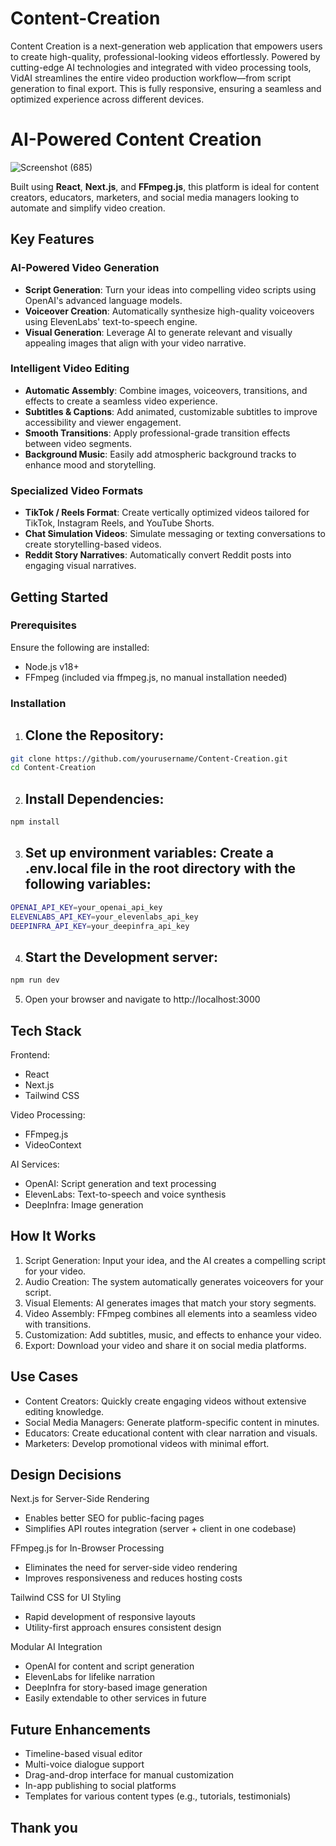 # Content-Creation

Content Creation is a next-generation web application that empowers users to create high-quality, professional-looking videos effortlessly. Powered by cutting-edge AI technologies and integrated with video processing tools, VidAI streamlines the entire video production workflow—from script generation to final export. This is fully responsive, ensuring a seamless and optimized experience across different devices.

# AI-Powered Content Creation

![Screenshot (685)](https://github.com/user-attachments/assets/c03df461-c2d9-491c-ad63-81292cf3230b)

Built using **React**, **Next.js**, and **FFmpeg.js**, this platform is ideal for content creators, educators, marketers, and social media managers looking to automate and simplify video creation.

## Key Features

### AI-Powered Video Generation
- **Script Generation**: Turn your ideas into compelling video scripts using OpenAI's advanced language models.
- **Voiceover Creation**: Automatically synthesize high-quality voiceovers using ElevenLabs' text-to-speech engine.
- **Visual Generation**: Leverage AI to generate relevant and visually appealing images that align with your video narrative.

### Intelligent Video Editing
- **Automatic Assembly**: Combine images, voiceovers, transitions, and effects to create a seamless video experience.
- **Subtitles & Captions**: Add animated, customizable subtitles to improve accessibility and viewer engagement.
- **Smooth Transitions**: Apply professional-grade transition effects between video segments.
- **Background Music**: Easily add atmospheric background tracks to enhance mood and storytelling.

### Specialized Video Formats
- **TikTok / Reels Format**: Create vertically optimized videos tailored for TikTok, Instagram Reels, and YouTube Shorts.
- **Chat Simulation Videos**: Simulate messaging or texting conversations to create storytelling-based videos.
- **Reddit Story Narratives**: Automatically convert Reddit posts into engaging visual narratives.

## Getting Started

### Prerequisites
Ensure the following are installed:
- Node.js v18+
- FFmpeg (included via ffmpeg.js, no manual installation needed)

### Installation

1. ## Clone the Repository:

```bash
git clone https://github.com/yourusername/Content-Creation.git
cd Content-Creation
```

2. ## Install Dependencies:

```bash
npm install
```

3. ## Set up environment variables: Create a .env.local file in the root directory with the following variables:

```bash
OPENAI_API_KEY=your_openai_api_key
ELEVENLABS_API_KEY=your_elevenlabs_api_key
DEEPINFRA_API_KEY=your_deepinfra_api_key
```

4. ## Start the Development server:

```bash
npm run dev
```

5. Open your browser and navigate to http://localhost:3000

## Tech Stack

Frontend:
- React
- Next.js
- Tailwind CSS

Video Processing:
- FFmpeg.js
- VideoContext

AI Services:
- OpenAI: Script generation and text processing
- ElevenLabs: Text-to-speech and voice synthesis
- DeepInfra: Image generation

## How It Works

1. Script Generation: Input your idea, and the AI creates a compelling script for your video.
2. Audio Creation: The system automatically generates voiceovers for your script.
3. Visual Elements: AI generates images that match your story segments.
4. Video Assembly: FFmpeg combines all elements into a seamless video with transitions.
5. Customization: Add subtitles, music, and effects to enhance your video.
6. Export: Download your video and share it on social media platforms.

## Use Cases

- Content Creators: Quickly create engaging videos without extensive editing knowledge.
- Social Media Managers: Generate platform-specific content in minutes.
- Educators: Create educational content with clear narration and visuals.
- Marketers: Develop promotional videos with minimal effort.

## Design Decisions

Next.js for Server-Side Rendering
- Enables better SEO for public-facing pages
- Simplifies API routes integration (server + client in one codebase)

FFmpeg.js for In-Browser Processing
- Eliminates the need for server-side video rendering
- Improves responsiveness and reduces hosting costs

Tailwind CSS for UI Styling
- Rapid development of responsive layouts
- Utility-first approach ensures consistent design

Modular AI Integration
- OpenAI for content and script generation
- ElevenLabs for lifelike narration
- DeepInfra for story-based image generation
- Easily extendable to other services in future

## Future Enhancements

- Timeline-based visual editor
- Multi-voice dialogue support
- Drag-and-drop interface for manual customization
- In-app publishing to social platforms
- Templates for various content types (e.g., tutorials, testimonials)


## Thank you





